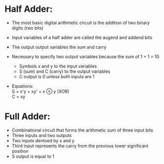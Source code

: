# Half Adder:
  - The  most basic digital arithmetic circuit is the addition of two binary digits (two bits)
  - Input variables of a half adder are called the augend and addend bits
  - The output output variables the sum and carry
  - Necessary to specify two output variables because the sum of 1 + 1 = 10
      - Symbols x and y to the input variables
      - S (sum) and C (carry) to the output variables
      - C output is 0 unless both inputs are 1
   
  - Equations: <br>
      S = x'y + xy' = x ⊕ y (XOR) <br>
      C = xy 

# Full Adder:
  - Combinational circuit that forms the arithmetic sum of three input bits
  - Three inputs and two outputs
  - Two inputs dentoed by x and y
  - Third input represents the carry from the previous lower significant position
  - S output is equal to 1   
